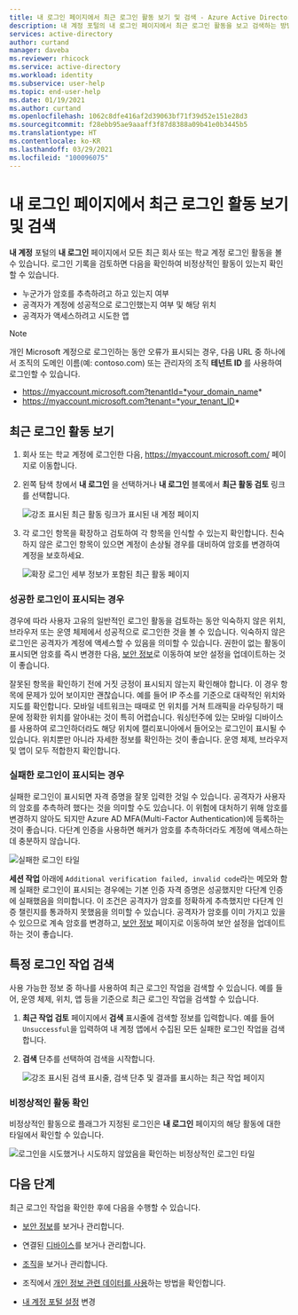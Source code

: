```yaml
---
title: 내 로그인 페이지에서 최근 로그인 활동 보기 및 검색 - Azure Active Directory | Microsoft Docs
description: 내 계정 포털의 내 로그인 페이지에서 최근 로그인 활동을 보고 검색하는 방법을 자세히 설명합니다.
services: active-directory
author: curtand
manager: daveba
ms.reviewer: rhicock
ms.service: active-directory
ms.workload: identity
ms.subservice: user-help
ms.topic: end-user-help
ms.date: 01/19/2021
ms.author: curtand
ms.openlocfilehash: 1062c8dfe416af2d39063bf71f39d52e151e28d3
ms.sourcegitcommit: f28ebb95ae9aaaff3f87d8388a09b41e0b3445b5
ms.translationtype: HT
ms.contentlocale: ko-KR
ms.lasthandoff: 03/29/2021
ms.locfileid: "100096075"
---
```

# <a name="view-and-search-your-recent-sign-in-activity-from-the-my-sign-ins-page"></a>내 로그인 페이지에서 최근 로그인 활동 보기 및 검색

**내 계정** 포털의 **내 로그인** 페이지에서 모든 최근 회사 또는 학교 계정 로그인 활동을 볼 수 있습니다. 로그인 기록을 검토하면 다음을 확인하여 비정상적인 활동이 있는지 확인할 수 있습니다.

- 누군가가 암호를 추측하려고 하고 있는지 여부
- 공격자가 계정에 성공적으로 로그인했는지 여부 및 해당 위치
- 공격자가 액세스하려고 시도한 앱

>[!Note]
> 개인 Microsoft 계정으로 로그인하는 동안 오류가 표시되는 경우, 다음 URL 중 하나에서 조직의 도메인 이름(예: contoso.com) 또는 관리자의 조직 **테넌트 ID** 를 사용하여 로그인할 수 있습니다.
>
>   - https://myaccount.microsoft.com?tenantId=*your_domain_name*
>   - https://myaccount.microsoft.com?tenant=*your_tenant_ID*

## <a name="view-your-recent-sign-in-activity"></a>최근 로그인 활동 보기

1. 회사 또는 학교 계정에 로그인한 다음, https://myaccount.microsoft.com/ 페이지로 이동합니다.

2. 왼쪽 탐색 창에서 **내 로그인** 을 선택하거나 **내 로그인** 블록에서 **최근 활동 검토** 링크를 선택합니다.

    ![강조 표시된 최근 활동 링크가 표시된 내 계정 페이지](media/my-account-portal/my-account-portal-sign-ins.png)

3. 각 로그인 항목을 확장하고 검토하여 각 항목을 인식할 수 있는지 확인합니다. 친숙하지 않은 로그인 항목이 있으면 계정이 손상될 경우를 대비하여 암호를 변경하여 계정을 보호하세요.

    ![확장 로그인 세부 정보가 포함된 최근 활동 페이지](media/my-account-portal-sign-ins-page/recent-activity.png)

### <a name="if-you-see-a-successful-sign-in"></a>성공한 로그인이 표시되는 경우

경우에 따라 사용자 고유의 일반적인 로그인 활동을 검토하는 동안 익숙하지 않은 위치, 브라우저 또는 운영 체제에서 성공적으로 로그인한 것을 볼 수 있습니다. 익숙하지 않은 로그인은 공격자가 계정에 액세스할 수 있음을 의미할 수 있습니다. 권한이 없는 활동이 표시되면 암호를 즉시 변경한 다음, [보안 정보](https://mysignins.microsoft.com/security-info)로 이동하여 보안 설정을 업데이트하는 것이 좋습니다.

잘못된 항목을 확인하기 전에 거짓 긍정이 표시되지 않는지 확인해야 합니다. 이 경우 항목에 문제가 있어 보이지만 괜찮습니다. 예를 들어 IP 주소를 기준으로 대략적인 위치와 지도를 확인합니다. 모바일 네트워크는 때때로 먼 위치를 거쳐 트래픽을 라우팅하기 때문에 정확한 위치를 알아내는 것이 특히 어렵습니다. 워싱턴주에 있는 모바일 디바이스를 사용하여 로그인하더라도 해당 위치에 캘리포니아에서 들어오는 로그인이 표시될 수 있습니다. 위치뿐만 아니라 자세한 정보를 확인하는 것이 좋습니다. 운영 체제, 브라우저 및 앱이 모두 적합한지 확인합니다.

### <a name="if-you-see-an-unsuccessful-sign-in"></a>실패한 로그인이 표시되는 경우

실패한 로그인이 표시되면 자격 증명을 잘못 입력한 것일 수 있습니다. 공격자가 사용자의 암호를 추측하려 했다는 것을 의미할 수도 있습니다. 이 위험에 대처하기 위해 암호를 변경하지 않아도 되지만 Azure AD MFA(Multi-Factor Authentication)에 등록하는 것이 좋습니다. 다단계 인증을 사용하면 해커가 암호를 추측하더라도 계정에 액세스하는 데 충분하지 않습니다.

![실패한 로그인 타일](media/my-account-portal-sign-ins-page/unsuccessful.png)

**세션 작업** 아래에 `Additional verification failed, invalid code`라는 메모와 함께 실패한 로그인이 표시되는 경우에는 기본 인증 자격 증명은 성공했지만 다단계 인증에 실패했음을 의미합니다. 이 조건은 공격자가 암호를 정확하게 추측했지만 다단계 인증 챌린지를 통과하지 못했음을 의미할 수 있습니다. 공격자가 암호를 이미 가지고 있을 수 있으므로 계속 암호를 변경하고, [보안 정보](https://mysignins.microsoft.com/security-info) 페이지로 이동하여 보안 설정을 업데이트하는 것이 좋습니다.

## <a name="search-for-specific-sign-in-activity"></a>특정 로그인 작업 검색

사용 가능한 정보 중 하나를 사용하여 최근 로그인 작업을 검색할 수 있습니다. 예를 들어, 운영 체제, 위치, 앱 등을 기준으로 최근 로그인 작업을 검색할 수 있습니다.

1. **최근 작업 검토** 페이지에서 **검색** 표시줄에 검색할 정보를 입력합니다. 예를 들어 `Unsuccessful`을 입력하여 내 계정 앱에서 수집된 모든 실패한 로그인 작업을 검색합니다.

2. **검색** 단추를 선택하여 검색을 시작합니다.

    ![강조 표시된 검색 표시줄, 검색 단추 및 결과를 표시하는 최근 작업 페이지](media/my-account-portal-sign-ins-page/sign-in-search.png)

### <a name="confirm-unusual-activity"></a>비정상적인 활동 확인

비정상적인 활동으로 플래그가 지정된 로그인은 **내 로그인** 페이지의 해당 활동에 대한 타일에서 확인할 수 있습니다.

![로그인을 시도했거나 시도하지 않았음을 확인하는 비정상적인 로그인 타일](media/my-account-portal-sign-ins-page/this-wasnt-me.png)

## <a name="next-steps"></a>다음 단계

최근 로그인 작업을 확인한 후에 다음을 수행할 수 있습니다.

- [보안 정보](./security-info-setup-signin.md)를 보거나 관리합니다.

- 연결된 [디바이스](my-account-portal-devices-page.md)를 보거나 관리합니다.

- [조직](my-account-portal-organizations-page.md)을 보거나 관리합니다.

- 조직에서 [개인 정보 관련 데이터를 사용](my-account-portal-privacy-page.md)하는 방법을 확인합니다.

- [내 계정 포털 설정](my-account-portal-settings.md) 변경